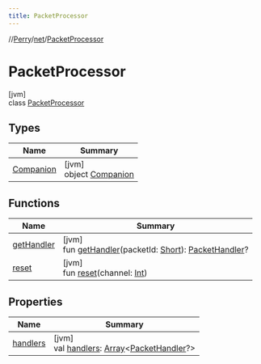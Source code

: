 ```yaml
---
title: PacketProcessor
---
```

//[Perry](../../../index.html)/[net](../index.html)/[PacketProcessor](index.html)



# PacketProcessor



[jvm]\
class [PacketProcessor](index.html)



## Types


| Name | Summary |
|---|---|
| [Companion](-companion/index.html) | [jvm]<br>object [Companion](-companion/index.html) |


## Functions


| Name | Summary |
|---|---|
| [getHandler](get-handler.html) | [jvm]<br>fun [getHandler](get-handler.html)(packetId: [Short](https://kotlinlang.org/api/latest/jvm/stdlib/kotlin/-short/index.html)): [PacketHandler](../-packet-handler/index.html)? |
| [reset](reset.html) | [jvm]<br>fun [reset](reset.html)(channel: [Int](https://kotlinlang.org/api/latest/jvm/stdlib/kotlin/-int/index.html)) |


## Properties


| Name | Summary |
|---|---|
| [handlers](handlers.html) | [jvm]<br>val [handlers](handlers.html): [Array](https://kotlinlang.org/api/latest/jvm/stdlib/kotlin/-array/index.html)<[PacketHandler](../-packet-handler/index.html)?> |

